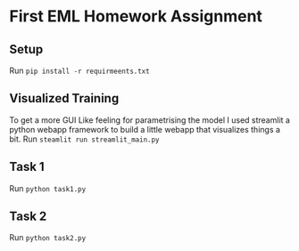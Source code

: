 # First EML Homework Assignment



## Setup

Run `pip install -r requirmeents.txt`

## Visualized Training

To get a more GUI Like feeling for parametrising the model I used streamlit a python webapp framework to build a little webapp that visualizes things a bit.
Run `steamlit run streamlit_main.py`

## Task 1


Run `python task1.py`


## Task 2

Run `python task2.py`
